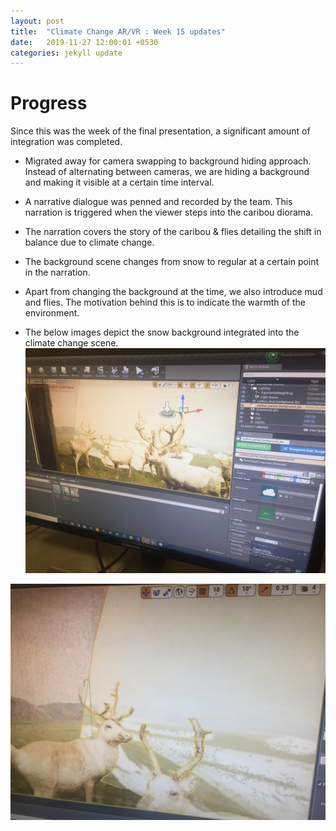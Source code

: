 ```yaml
---
layout: post
title:  "Climate Change AR/VR : Week 15 updates"
date:   2019-11-27 12:00:01 +0530
categories: jekyll update
---
```


# Progress
Since this was the week of the final presentation, a significant amount of integration was completed.

- Migrated away for camera swapping to background hiding approach. Instead of alternating between cameras, we are hiding a background and making it visible at a certain time interval.

- A narrative dialogue was penned and recorded by the team. This narration is triggered when the viewer steps into the caribou diorama.

- The narration covers the story of the caribou & flies detailing the shift in balance due to climate change.

- The background scene changes from snow  to regular at a certain point in the narration.

- Apart from changing the background at the time, we also introduce mud and flies. The motivation behind this is to indicate the warmth of the environment.

- The below images depict the snow background integrated into the climate change scene.
![Caribou Snow 1](fp1.JPG)

![Caribou Snow 2](fp2.JPG)
